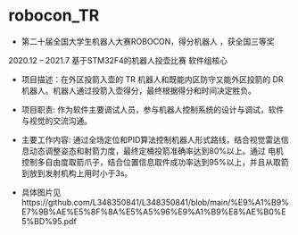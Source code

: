 # robocon_TR
- 第二十届全国大学生机器人大赛ROBOCON，得分机器人 ，获全国三等奖

2020.12 – 2021.7 基于STM32F4的机器人投壶比赛 软件组核心
- 项目描述：在外区投箭入壶的 TR 机器人和既能内区防守又能外区投箭的 DR 机器人。机器人通过投箭入壶得分，最终根据得分和时间决定胜负。 

- 项目职责: 作为软件主要调试人员，参与机器人控制系统的设计与调试，软件与视觉的交流沟通。 

- 主要工作内容: 通过全场定位和PID算法控制机器人形式路线，结合视觉雷达信息动态调整姿态和射箭力度，最终定桶投箭准确率达到80%以上。通过 电机控制多自由度取箭爪子，结合位置信息取件成功率达到95%以上，并且从取箭到放到发射机构上用时小于3s。 

- 具体图片见https://github.com/L348350841/L348350841/blob/main/%E9%A1%B9%E7%9B%AE%E5%8F%8A%E5%A5%96%E9%A1%B9%E8%AE%B0%E5%BD%95.pdf
